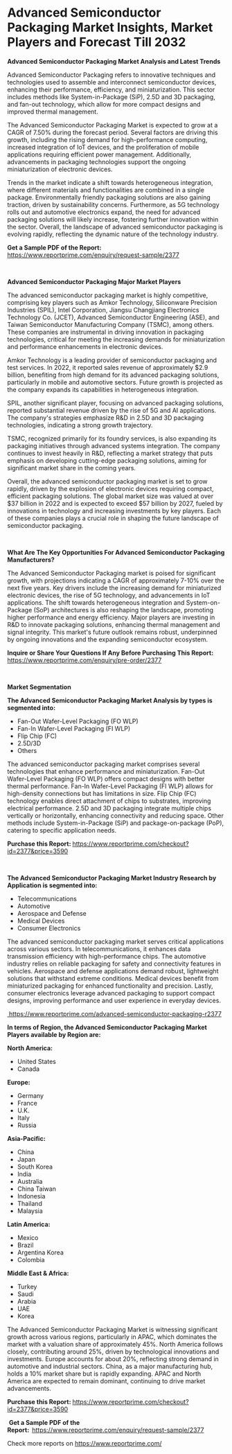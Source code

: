 <p><h1>Advanced Semiconductor Packaging Market Insights, Market Players and Forecast Till 2032</h1></p><p><strong>Advanced Semiconductor Packaging Market Analysis and Latest Trends</strong></p>
<p><p>Advanced Semiconductor Packaging refers to innovative techniques and technologies used to assemble and interconnect semiconductor devices, enhancing their performance, efficiency, and miniaturization. This sector includes methods like System-in-Package (SiP), 2.5D and 3D packaging, and fan-out technology, which allow for more compact designs and improved thermal management.</p><p>The Advanced Semiconductor Packaging Market is expected to grow at a CAGR of 7.50% during the forecast period. Several factors are driving this growth, including the rising demand for high-performance computing, increased integration of IoT devices, and the proliferation of mobile applications requiring efficient power management. Additionally, advancements in packaging technologies support the ongoing miniaturization of electronic devices.</p><p>Trends in the market indicate a shift towards heterogeneous integration, where different materials and functionalities are combined in a single package. Environmentally friendly packaging solutions are also gaining traction, driven by sustainability concerns. Furthermore, as 5G technology rolls out and automotive electronics expand, the need for advanced packaging solutions will likely increase, fostering further innovation within the sector. Overall, the landscape of advanced semiconductor packaging is evolving rapidly, reflecting the dynamic nature of the technology industry.</p></p>
<p><strong>Get a Sample PDF of the Report:&nbsp;</strong> <a href="https://www.reportprime.com/enquiry/request-sample/2377?utm_campaign=1948&utm_medium=2&utm_source=Github&utm_content=ia&utm_term=18032025&utm_id=advanced-semiconductor-packaging">https://www.reportprime.com/enquiry/request-sample/2377</a></p>
<p>&nbsp;</p>
<p><strong>Advanced Semiconductor Packaging Major Market Players</strong></p>
<p><p>The advanced semiconductor packaging market is highly competitive, comprising key players such as Amkor Technology, Siliconware Precision Industries (SPIL), Intel Corporation, Jiangsu Changjiang Electronics Technology Co. (JCET), Advanced Semiconductor Engineering (ASE), and Taiwan Semiconductor Manufacturing Company (TSMC), among others. These companies are instrumental in driving innovation in packaging technologies, critical for meeting the increasing demands for miniaturization and performance enhancements in electronic devices.</p><p>Amkor Technology is a leading provider of semiconductor packaging and test services. In 2022, it reported sales revenue of approximately $2.9 billion, benefiting from high demand for its advanced packaging solutions, particularly in mobile and automotive sectors. Future growth is projected as the company expands its capabilities in heterogeneous integration.</p><p>SPIL, another significant player, focusing on advanced packaging solutions, reported substantial revenue driven by the rise of 5G and AI applications. The company's strategies emphasize R&D in 2.5D and 3D packaging technologies, indicating a strong growth trajectory.</p><p>TSMC, recognized primarily for its foundry services, is also expanding its packaging initiatives through advanced systems integration. The company continues to invest heavily in R&D, reflecting a market strategy that puts emphasis on developing cutting-edge packaging solutions, aiming for significant market share in the coming years.</p><p>Overall, the advanced semiconductor packaging market is set to grow rapidly, driven by the explosion of electronic devices requiring compact, efficient packaging solutions. The global market size was valued at over $37 billion in 2022 and is expected to exceed $57 billion by 2027, fueled by innovations in technology and increasing investments by key players. Each of these companies plays a crucial role in shaping the future landscape of semiconductor packaging.</p></p>
<p>&nbsp;</p>
<p><strong>What Are The Key Opportunities For Advanced Semiconductor Packaging Manufacturers?</strong></p>
<p><p>The Advanced Semiconductor Packaging market is poised for significant growth, with projections indicating a CAGR of approximately 7-10% over the next five years. Key drivers include the increasing demand for miniaturized electronic devices, the rise of 5G technology, and advancements in IoT applications. The shift towards heterogeneous integration and System-on-Package (SoP) architectures is also reshaping the landscape, promoting higher performance and energy efficiency. Major players are investing in R&D to innovate packaging solutions, enhancing thermal management and signal integrity. This market's future outlook remains robust, underpinned by ongoing innovations and the expanding semiconductor ecosystem.</p></p>
<p><strong>Inquire or Share Your Questions If Any Before Purchasing This Report:</strong> <a href="https://www.reportprime.com/enquiry/pre-order/2377?utm_campaign=1948&utm_medium=2&utm_source=Github&utm_content=ia&utm_term=18032025&utm_id=advanced-semiconductor-packaging">https://www.reportprime.com/enquiry/pre-order/2377</a></p>
<p>&nbsp;</p>
<p><strong>Market Segmentation</strong></p>
<p><strong>The Advanced Semiconductor Packaging Market Analysis by types is segmented into:</strong></p>
<p><ul><li>Fan-Out Wafer-Level Packaging (FO WLP)</li><li>Fan-In Wafer-Level Packaging (FI WLP)</li><li>Flip Chip (FC)</li><li>2.5D/3D</li><li>Others</li></ul></p>
<p><p>The advanced semiconductor packaging market comprises several technologies that enhance performance and miniaturization. Fan-Out Wafer-Level Packaging (FO WLP) offers compact designs with better thermal performance. Fan-In Wafer-Level Packaging (FI WLP) allows for high-density connections but has limitations in size. Flip Chip (FC) technology enables direct attachment of chips to substrates, improving electrical performance. 2.5D and 3D packaging integrate multiple chips vertically or horizontally, enhancing connectivity and reducing space. Other methods include System-in-Package (SiP) and package-on-package (PoP), catering to specific application needs.</p></p>
<p><strong>Purchase this Report:&nbsp;</strong><a href="https://www.reportprime.com/checkout?id=2377&price=3590&utm_campaign=1948&utm_medium=2&utm_source=Github&utm_content=ia&utm_term=18032025&utm_id=advanced-semiconductor-packaging">https://www.reportprime.com/checkout?id=2377&price=3590</a></p>
<p>&nbsp;</p>
<p><strong>The Advanced Semiconductor Packaging Market Industry Research by Application is segmented into:</strong></p>
<p><ul><li>Telecommunications</li><li>Automotive</li><li>Aerospace and Defense</li><li>Medical Devices</li><li>Consumer Electronics</li></ul></p>
<p><p>The advanced semiconductor packaging market serves critical applications across various sectors. In telecommunications, it enhances data transmission efficiency with high-performance chips. The automotive industry relies on reliable packaging for safety and connectivity features in vehicles. Aerospace and defense applications demand robust, lightweight solutions that withstand extreme conditions. Medical devices benefit from miniaturized packaging for enhanced functionality and precision. Lastly, consumer electronics leverage advanced packaging to support compact designs, improving performance and user experience in everyday devices.</p></p>
<p><a href="https://www.reportprime.com/advanced-semiconductor-packaging-r2377?utm_campaign=1948&utm_medium=2&utm_source=Github&utm_content=ia&utm_term=18032025&utm_id=advanced-semiconductor-packaging">&nbsp;https://www.reportprime.com/advanced-semiconductor-packaging-r2377</a></p>
<p><strong>In terms of Region, the Advanced Semiconductor Packaging Market Players available by Region are:</strong></p>
<p>
    <p> <strong> North America: </strong>
        <ul>
            <li>United States</li>
            <li>Canada</li>
        </ul>
        </p> 
    <p> <strong> Europe: </strong>
        <ul>
            <li>Germany</li>
            <li>France</li>
            <li>U.K.</li>
            <li>Italy</li>
            <li>Russia</li>
        </ul>
        </p> 
    <p> <strong> Asia-Pacific: </strong>
        <ul>
            <li>China</li>
            <li>Japan</li>
            <li>South Korea</li>
            <li>India</li>
            <li>Australia</li>
            <li>China Taiwan</li>
            <li>Indonesia</li>
            <li>Thailand</li>
            <li>Malaysia</li>
        </ul>
        </p> 
    <p> <strong> Latin America: </strong>
        <ul>
            <li>Mexico</li>
            <li>Brazil</li>
            <li>Argentina Korea</li>
            <li>Colombia</li>
        </ul>
        </p> 
    <p> <strong> Middle East & Africa: </strong>
        <ul>
            <li>Turkey</li>
            <li>Saudi</li>
            <li>Arabia</li>
            <li>UAE</li>
            <li>Korea</li>
        </ul>
    </p>
    </p>
<p><p>The Advanced Semiconductor Packaging Market is witnessing significant growth across various regions, particularly in APAC, which dominates the market with a valuation share of approximately 45%. North America follows closely, contributing around 25%, driven by technological innovations and investments. Europe accounts for about 20%, reflecting strong demand in automotive and industrial sectors. China, as a major manufacturing hub, holds a 10% market share but is rapidly expanding. APAC and North America are expected to remain dominant, continuing to drive market advancements.</p></p>
<p><strong>Purchase this Report: </strong><a href="https://www.reportprime.com/checkout?id=2377&price=3590&utm_campaign=1948&utm_medium=2&utm_source=Github&utm_content=ia&utm_term=18032025&utm_id=advanced-semiconductor-packaging">https://www.reportprime.com/checkout?id=2377&price=3590</a></p>
<p>&nbsp;<strong>Get a Sample PDF of the Report:&nbsp;&nbsp;</strong><a href="https://www.reportprime.com/enquiry/request-sample/2377?utm_campaign=1948&utm_medium=2&utm_source=Github&utm_content=ia&utm_term=18032025&utm_id=advanced-semiconductor-packaging">https://www.reportprime.com/enquiry/request-sample/2377</a></p>
<p><strong></strong></p>
<p>Check more reports on <a href="https://www.reportprime.com/?utm_campaign=1948&utm_medium=2&utm_source=Github&utm_content=ia&utm_term=18032025&utm_id=advanced-semiconductor-packaging">https://www.reportprime.com/</a></p>